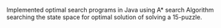 Implemented optimal search programs in Java using A* search Algorithm searching the state space for optimal solution of solving a 15-puzzle.
